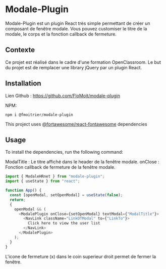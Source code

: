 # Modale-Plugin

Modale-Plugin est un plugin React très simple permettant de créer un composant de fenêtre modale.
Vous pouvez customiser le titre de la modale, le corps et la fonction callback de fermeture.

## Contexte

Ce projet est réalisé dans le cadre d'une formation OpenClassroom. Le but du projet est de remplacer une library jQuery par un plugin React.

## Installation

Lien Github : https://github.com/FloMoit/modale-plugin

NPM:

```
npm i @fmoitrier/modale-plugin
```

This project uses [@fortawesome/react-fontawesome](https://www.npmjs.com/package/@fortawesome/react-fontawesome) dependencies

## Usage

To install the dependencies, run the following command:

ModalTitle : Le titre affiché dans le header de la fenêtre modale.
onClose : Fonction callback de fermeture de la fenêtre modale.

```javascript
import { ModaleHRnet } from "modale-plugin";
import { useState } from "react";

function App() {
  const [openModal, setOpenModal] = useState(false);
  return;
  {
    openModal && (
      <ModalePlugin onClose={setOpenModal} textModal={"ModalTitle"}>
        <NavLink className="LinkOfModal" to={"LinkTo"}>
          Click here to view the user list
        </NavLink>
      </ModalePlugin>
    );
  }
}
```

L'icone de fermeture (x) dans le coin superieur droit permet de fermer la fenêtre.
